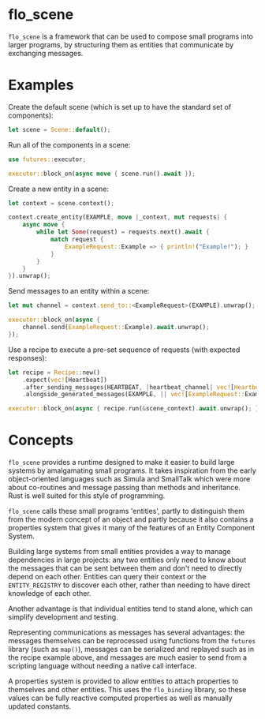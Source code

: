 
# flo_scene

`flo_scene` is a framework that can be used to compose small programs into larger programs, by structuring them
as entities that communicate by exchanging messages.

# Examples

Create the default scene (which is set up to have the standard set of components):

```Rust
let scene = Scene::default();
```

Run all of the components in a scene:

```Rust
use futures::executor;

executor::block_on(async move { scene.run().await });
```

Create a new entity in a scene:

```Rust
let context = scene.context();

context.create_entity(EXAMPLE, move |_context, mut requests| {
    async move {
        while let Some(request) = requests.next().await {
            match request {
                ExampleRequest::Example => { println!("Example!"); }
            }
        }
    }
}).unwrap();
```

Send messages to an entity within a scene:

```Rust
let mut channel = context.send_to::<ExampleRequest>(EXAMPLE).unwrap();

executor::block_on(async { 
    channel.send(ExampleRequest::Example).await.unwrap();
});
```

Use a recipe to execute a pre-set sequence of requests (with expected responses):

```Rust
let recipe = Recipe::new()
    .expect(vec![Heartbeat])
    .after_sending_messages(HEARTBEAT, |heartbeat_channel| vec![HeartbeatRequest::RequestHeartbeat(heartbeat_channel)])
    .alongside_generated_messages(EXAMPLE, || vec![ExampleRequest::Example]);

executor::block_on(async { recipe.run(&scene_context).await.unwrap(); });
```

# Concepts

`flo_scene` provides a runtime designed to make it easier to build large systems by amalgamating small programs. It takes
inspiration from the early object-oriented languages such as Simula and SmallTalk which were more about co-routines and
message passing than methods and inheritance. Rust is well suited for this style of programming.

`flo_scene` calls these small programs 'entities', partly to distinguish them from the modern concept of an object and
partly because it also contains a properties system that gives it many of the features of an Entity Component System.

Building large systems from small entities provides a way to manage dependencies in large projects: any two entities 
only need to know about the messages that can be sent between them and don't need to directly depend on each other.
Entities can query their context or the `ENTITY_REGISTRY` to discover each other, rather than needing to have
direct knowledge of each other.

Another advantage is that individual entities tend to stand alone, which can simplify development and testing.

Representing communications as messages has several advantages: the messages themselves can be reprocessed using
functions from the `futures` library (such as `map()`), messages can be serialized and replayed such as in the recipe
example above, and messages are much easier to send from a scripting language without needing a native call interface.

A properties system is provided to allow entities to attach properties to themselves and other entities. This uses the
`flo_binding` library, so these values can be fully reactive computed properties as well as manually updated constants.

